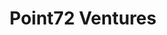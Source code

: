 ---
layout: firm_page
title: "Point72 Ventures"
id: "p72.vc"
permalink: "/point72venturesp72.vc/"
website: "https://p72.vc"
offices: "New York (United States), Seattle (United States), San Francisco (United States), Washington, D.C. (United States)"
investment_stages: "Seed, Series A, Series B"
portfolio_companies: ""
portfolio_link: "https://p72.vc/portfolio/"
investment_markets: "AI, Consumer, Defense Tech, Enterprise, Fintech"
founded_year: "2016"
description: "Point72 Ventures is a global venture capital fund leveraging Steve Cohen's extensive public and private market investing experience. They partner with ambitious founders, providing capital and expertise to accelerate growth. The firm aims to be an expert thought partner, offering support beyond funding."
linkedin: "https://www.linkedin.com/company/point72-ventures/"
twitter: "https://twitter.com/p72vc"
instagram: ""
team_page: "https://p72.vc/team/"
investor_type: "Venture Capital"
crunchbase: "https://www.crunchbase.com/organization/point72-ventures"
pitchbook: "https://pitchbook.com/profiles/investor/170055-28"

# SEO Optimization
meta_title: "Point72 Ventures - VC Firm - projectstartups.com"
meta_description: "Point72 Ventures, Point72 Ventures is a global venture capital fund leveraging Steve Cohen's extensive public and private market investing experience. They partner with..."
meta_keywords: "Point72 Ventures, AI, Consumer, Defense Tech, Enterprise, Fintech, VC firm, venture capital, startup investor, projectstartups.com"
canonical_url: "https://vc.projectstartups.com/point72venturesp72.vc/"
---